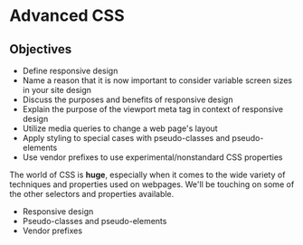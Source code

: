 # Advanced CSS

## Objectives

* Define responsive design
* Name a reason that it is now important to consider variable screen sizes in your site design
* Discuss the purposes and benefits of responsive design
* Explain the purpose of the viewport meta tag in context of responsive design
* Utilize media queries to change a web page's layout
* Apply styling to special cases with pseudo-classes and pseudo-elements
* Use vendor prefixes to use experimental/nonstandard CSS properties

The world of CSS is **huge**, especially when it comes to the wide variety of techniques and properties used on webpages. We'll be touching on some of the other selectors and properties available.

* Responsive design
* Pseudo-classes and pseudo-elements
* Vendor prefixes




